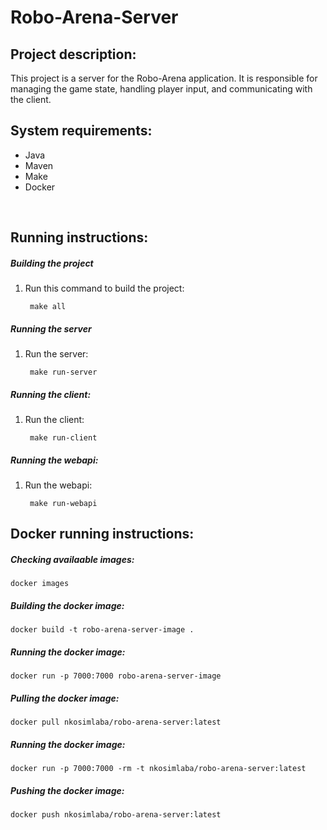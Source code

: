# Robo-Arena-Server

## Project description:
This project is a server for the Robo-Arena application. It is responsible for managing the game state, handling player input, and communicating with the client.

## System requirements:
- Java
- Maven
- Make
- Docker

<br>

## Running instructions:
##### Building the project
1. Run this command to build the project:
        
        make all

##### Running the server
1. Run the server:
        
        make run-server

##### Running the client:
1. Run the client:
        
        make run-client

##### Running the webapi:
1. Run the webapi:
        
        make run-webapi
            

## Docker running instructions:
##### Checking availaable images:
    docker images

##### Building the docker image:
    docker build -t robo-arena-server-image .

##### Running the docker image:
    docker run -p 7000:7000 robo-arena-server-image

##### Pulling the docker image:
    docker pull nkosimlaba/robo-arena-server:latest

##### Running the docker image:
    docker run -p 7000:7000 -rm -t nkosimlaba/robo-arena-server:latest

##### Pushing the docker image:
    docker push nkosimlaba/robo-arena-server:latest


